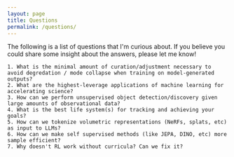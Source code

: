 ```yaml
---
layout: page
title: Questions
permalink: /questions/
---
```


The following is a list of questions that I'm curious about. If you believe you
could share some insight about the answers, please let me know!

    1. What is the minimal amount of curation/adjustment necessary to avoid degredation / mode collapse when training on model-generated outputs?
    2. What are the highest-leverage applications of machine learning for accelerating science?
    3. How can we perform unsupervised object detection/discovery given large amounts of observational data?
    4. What is the best life system(s) for tracking and achieving your goals?
    5. How can we tokenize volumetric representations (NeRFs, splats, etc) as input to LLMs?
    6. How can we make self supervised methods (like JEPA, DINO, etc) more sample efficient?
    7. Why doesn't RL work without curricula? Can we fix it?
